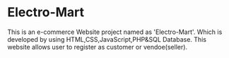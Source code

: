 # Electro-Mart
This is an e-commerce Website project named as 'Electro-Mart'. Which is developed by using HTML,CSS,JavaScript,PHP&amp;SQL Database. This website allows user to register as customer or vendoe(seller). 
